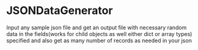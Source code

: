 # JSONDataGenerator
Input any sample json file and get an output file with necessary random data in the fields(works for child objects as well either dict or array types) specified and also get as many number of records as needed in your json
